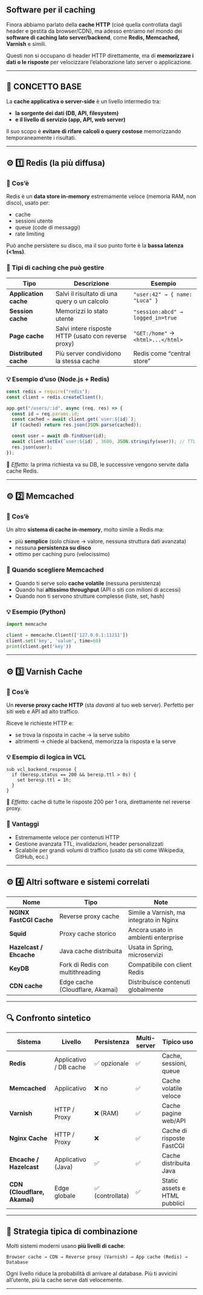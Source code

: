 ## Software per il caching

Finora abbiamo parlato della **cache HTTP** (cioè quella controllata dagli header e gestita da browser/CDN), ma adesso entriamo nel mondo dei **software di caching lato server/backend**, come **Redis, Memcached, Varnish** e simili.

Questi non si occupano di header HTTP direttamente, ma di **memorizzare i dati o le risposte** per velocizzare l’elaborazione lato server o applicazione.

---

## 🧠 CONCETTO BASE

La **cache applicativa o server-side** è un livello intermedio tra:

- **la sorgente dei dati (DB, API, filesystem)**
- **e il livello di servizio (app, API, web server)**

Il suo scopo è **evitare di rifare calcoli o query costose** memorizzando temporaneamente i risultati.

---

## ⚙️ 1️⃣ **Redis** (la più diffusa)

### 📍 Cos’è

Redis è un **data store in-memory** estremamente veloce (memoria RAM, non disco), usato per:

- cache
- sessioni utente
- queue (code di messaggi)
- rate limiting

Può anche persistere su disco, ma il suo punto forte è la **bassa latenza (<1ms)**.

### 🧩 Tipi di caching che può gestire

| Tipo                  | Descrizione                                          | Esempio                            |
| --------------------- | ---------------------------------------------------- | ---------------------------------- |
| **Application cache** | Salvi il risultato di una query o un calcolo         | `"user:42" → { name: "Luca" }`     |
| **Session cache**     | Memorizzi lo stato utente                            | `"session:abcd" → logged_in=true`  |
| **Page cache**        | Salvi intere risposte HTTP (usato con reverse proxy) | `"GET:/home"` → `<html>...</html>` |
| **Distributed cache** | Più server condividono la stessa cache               | Redis come “central store”         |

### 💡 Esempio d’uso (Node.js + Redis)

```js
const redis = require("redis");
const client = redis.createClient();

app.get("/users/:id", async (req, res) => {
  const id = req.params.id;
  const cached = await client.get(`user:${id}`);
  if (cached) return res.json(JSON.parse(cached));

  const user = await db.findUser(id);
  await client.setEx(`user:${id}`, 3600, JSON.stringify(user)); // TTL 1h
  res.json(user);
});
```

📌 _Effetto:_ la prima richiesta va su DB, le successive vengono servite dalla cache Redis.

---

## ⚙️ 2️⃣ **Memcached**

### 📍 Cos’è

Un altro **sistema di cache in-memory**, molto simile a Redis ma:

- più **semplice** (solo chiave → valore, nessuna struttura dati avanzata)
- nessuna **persistenza su disco**
- ottimo per caching puro (velocissimo)

### 🧩 Quando scegliere Memcached

- Quando ti serve solo **cache volatile** (nessuna persistenza)
- Quando hai **altissimo throughput** (API o siti con milioni di accessi)
- Quando non ti servono strutture complesse (liste, set, hash)

### 💡 Esempio (Python)

```python
import memcache

client = memcache.Client(['127.0.0.1:11211'])
client.set('key', 'value', time=60)
print(client.get('key'))
```

---

## ⚙️ 3️⃣ **Varnish Cache**

### 📍 Cos’è

Un **reverse proxy cache HTTP** (sta _davanti_ al tuo web server).
Perfetto per siti web e API ad alto traffico.

Riceve le richieste HTTP e:

- se trova la risposta in cache → la serve subito
- altrimenti → chiede al backend, memorizza la risposta e la serve

### 💡 Esempio di logica in VCL

```vcl
sub vcl_backend_response {
  if (beresp.status == 200 && beresp.ttl > 0s) {
    set beresp.ttl = 1h;
  }
}
```

📌 _Effetto:_ cache di tutte le risposte 200 per 1 ora, direttamente nel reverse proxy.

### 💪 Vantaggi

- Estremamente veloce per contenuti HTTP
- Gestione avanzata TTL, invalidazioni, header personalizzati
- Scalabile per grandi volumi di traffico (usato da siti come Wikipedia, GitHub, ecc.)

---

## ⚙️ 4️⃣ **Altri software e sistemi correlati**

| Nome                    | Tipo                             | Note                                    |
| ----------------------- | -------------------------------- | --------------------------------------- |
| **NGINX FastCGI Cache** | Reverse proxy cache              | Simile a Varnish, ma integrato in Nginx |
| **Squid**               | Proxy cache storico              | Ancora usato in ambienti enterprise     |
| **Hazelcast / Ehcache** | Java cache distribuita           | Usata in Spring, microservizi           |
| **KeyDB**               | Fork di Redis con multithreading | Compatibile con client Redis            |
| **CDN cache**           | Edge cache (Cloudflare, Akamai)  | Distribuisce contenuti globalmente      |

---

## 🔍 **Confronto sintetico**

| Sistema                      | Livello                | Persistenza      | Multi-server | Tipico uso                    |
| ---------------------------- | ---------------------- | ---------------- | ------------ | ----------------------------- |
| **Redis**                    | Applicativo / DB cache | ✅ opzionale     | ✅           | Cache, sessioni, queue        |
| **Memcached**                | Applicativo            | ❌ no            | ✅           | Cache volatile veloce         |
| **Varnish**                  | HTTP / Proxy           | ❌ (RAM)         | ✅           | Cache pagine web/API          |
| **Nginx Cache**              | HTTP / Proxy           | ❌               | ✅           | Cache di risposte FastCGI     |
| **Ehcache / Hazelcast**      | Applicativo (Java)     | ✅               | ✅           | Cache distribuita Java        |
| **CDN (Cloudflare, Akamai)** | Edge globale           | ✅ (controllata) | ✅           | Static assets e HTML pubblici |

---

## 🧠 Strategia tipica di combinazione

Molti sistemi moderni usano **più livelli di cache**:

```
Browser cache → CDN → Reverse proxy (Varnish) → App cache (Redis) → Database
```

Ogni livello riduce la probabilità di arrivare al database.
Più ti avvicini all’utente, più la cache serve dati velocemente.

---
